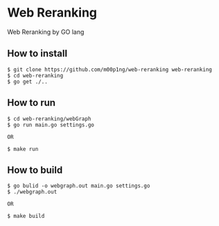 # Web Reranking

Web Reranking by GO lang

## How to install
```
$ git clone https://github.com/m00p1ng/web-reranking web-reranking
$ cd web-reranking
$ go get ./..
```

## How to run
```
$ cd web-reranking/webGraph
$ go run main.go settings.go

OR 

$ make run
```

## How to build
```
$ go bulid -o webgraph.out main.go settings.go 
$ ./webgraph.out

OR 

$ make build
```